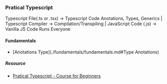 ### Pratical Typescript 

Typescript File(.ts or .tsx)
                                -> Typescript Code 
Anotations, Types, Generics 
           |
Typescript Compiler             -> Compilation/Transpiling
           |
JavaScript Code (.js)
                                -> Vanilla JS Code 
Runs Everyone   

#### Fundamentals 

- [Anotations Type](./fundamentals/fundamentals.md#Type Anotations)


##### Resource 

- [Pratical Typescript - Course for Beginners](https://www.youtube.com/watch?v=JHEB7RhJG1Y&t=31000s)

